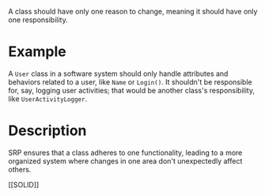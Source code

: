 A class should have only one reason to change, meaning it should have only one responsibility.

# Example
A `User` class in a software system should only handle attributes and behaviors related to a user, like `Name` or `Login()`. It shouldn't be responsible for, say, logging user activities; that would be another class's responsibility, like `UserActivityLogger`.

# Description
SRP ensures that a class adheres to one functionality, leading to a more organized system where changes in one area don't unexpectedly affect others.

[[SOLID]]